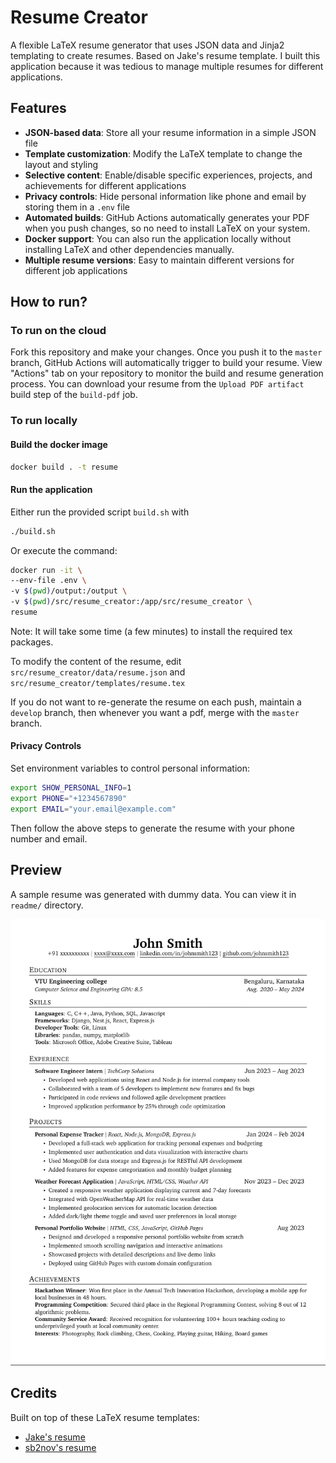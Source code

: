 # Resume Creator

A flexible LaTeX resume generator that uses JSON data and Jinja2 templating to create resumes. Based on Jake's resume template. I built this application because it was tedious to manage multiple resumes for different applications.

## Features

- **JSON-based data**: Store all your resume information in a simple JSON file
- **Template customization**: Modify the LaTeX template to change the layout and styling
- **Selective content**: Enable/disable specific experiences, projects, and achievements for different applications
- **Privacy controls**: Hide personal information like phone and email by storing them in a `.env` file
- **Automated builds**: GitHub Actions automatically generates your PDF when you push changes, so no need to install LaTeX on your system.
- **Docker support**: You can also run the application locally without installing LaTeX and other dependencies manually.
- **Multiple resume versions**: Easy to maintain different versions for different job applications

## How to run? 
### To run on the cloud

Fork this repository and make your changes. Once you push it to the `master` branch, GitHub Actions will automatically trigger to build your resume. View "Actions" tab on your repository to monitor the build and resume generation process. You can download your resume from the `Upload PDF artifact` build step of the `build-pdf` job. 

### To run locally
#### Build the docker image

```bash
docker build . -t resume
```

#### Run the application

Either run the provided script `build.sh` with
```bash
./build.sh
```
Or execute the command:

```bash
docker run -it \
--env-file .env \
-v $(pwd)/output:/output \
-v $(pwd)/src/resume_creator:/app/src/resume_creator \
resume
```
Note: It will take some time (a few minutes) to install the required tex packages.

To modify the content of the resume, edit `src/resume_creator/data/resume.json` and `src/resume_creator/templates/resume.tex`

If you do not want to re-generate the resume on each push, maintain a `develop` branch, then whenever you want a pdf, merge with the `master` branch.

#### Privacy Controls

Set environment variables to control personal information:

```bash
export SHOW_PERSONAL_INFO=1
export PHONE="+1234567890"
export EMAIL="your.email@example.com"
```
Then follow the above steps to generate the resume with your phone number and email.

## Preview

A sample resume was generated with dummy data. You can view it in `readme/` directory.

![Screenshot of resume](readme/image.png)

## Credits

Built on top of these LaTeX resume templates:
- [Jake's resume](https://github.com/jakegut/resume)
- [sb2nov's resume](https://github.com/sb2nov/resume/)